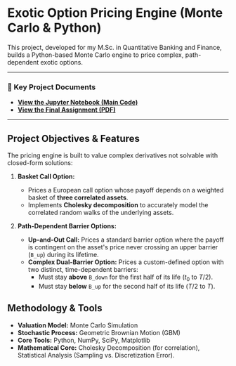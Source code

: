 # Exotic Option Pricing Engine (Monte Carlo & Python)

This project, developed for my M.Sc. in Quantitative Banking and Finance, builds a Python-based Monte Carlo engine to price complex, path-dependent exotic options.

---
### 📄 Key Project Documents
* **[View the Jupyter Notebook (Main Code)](HW_03_exercises.ipynb)**
* **[View the Final Assignment (PDF)](docs/HW_03_exercises_pdf.pdf)**
---

## Project Objectives & Features

The pricing engine is built to value complex derivatives not solvable with closed-form solutions:

1.  **Basket Call Option:**
    * Prices a European call option whose payoff depends on a weighted basket of **three correlated assets**.
    * Implements **Cholesky decomposition** to accurately model the correlated random walks of the underlying assets.

2.  **Path-Dependent Barrier Options:**
    * **Up-and-Out Call:** Prices a standard barrier option where the payoff is contingent on the asset's price never crossing an upper barrier (`B_up`) during its lifetime.
    * **Complex Dual-Barrier Option:** Prices a custom-defined option with two distinct, time-dependent barriers:
        * Must stay **above** `B_down` for the first half of its life ($t_0$ to $T/2$).
        * Must stay **below** `B_up` for the second half of its life ($T/2$ to $T$).

## Methodology & Tools

* **Valuation Model:** Monte Carlo Simulation
* **Stochastic Process:** Geometric Brownian Motion (GBM) 
* **Core Tools:** Python, NumPy, SciPy, Matplotlib
* **Mathematical Core:** Cholesky Decomposition (for correlation), Statistical Analysis (Sampling vs. Discretization Error).
